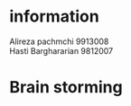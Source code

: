 # information</br>
Alireza pachmchi  9913008 </br>
Hasti Barghararian  9812007 </br>

# Brain storming
